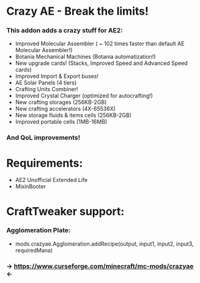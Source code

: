 # Crazy AE - Break the limits!


### This addon adds a crazy stuff for AE2:

 
- Improved Molecular Assembler ( ~ 102 times faster than default AE Molecular Assembler!)
- Botania Mechanical Machines (Botania automatization!)
- New upgrade cards! (Stacks, Improved Speed and Advanced Speed cards)
- Improved Import & Export buses!
- AE Solar Panels (4 tiers)
- Crafting Units Combiner!
- Improved Crystal Charger (optimized for autocrafting!)
- New crafting storages (256KB-2GB)
- New crafting accelerators (4X-65536X)
- New storage fluids & items cells (256KB-2GB)
- Improved portable cells (1MB-16MB)

### And QoL improvements!
 

 
# Requirements:
- AE2 Unofficial Extended Life
- MixinBooter

# CraftTweaker support:
### Agglomeration Plate: 
- mods.crazyae.Agglomeration.addRecipe(output, input1, input2, input3, requiredMana)


### -> https://www.curseforge.com/minecraft/mc-mods/crazyae <-
